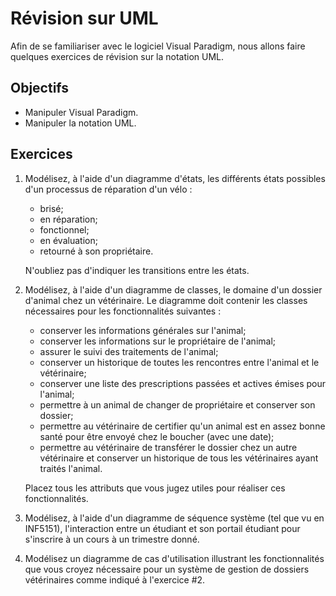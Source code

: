 Révision sur UML
================

Afin de se familiariser avec le logiciel Visual Paradigm, nous allons faire
quelques exercices de révision sur la notation UML.

Objectifs
---------

* Manipuler Visual Paradigm.
* Manipuler la notation UML.

Exercices
---------

1. Modélisez, à l'aide d'un diagramme d'états, les différents états possibles
   d'un processus de réparation d'un vélo :
   * brisé;
   * en réparation;
   * fonctionnel;
   * en évaluation;
   * retourné à son propriétaire.
   
   N'oubliez pas d'indiquer les transitions entre les états.

2. Modélisez, à l'aide d'un diagramme de classes, le domaine d'un dossier
   d'animal chez un vétérinaire. Le diagramme doit contenir les classes
   nécessaires pour les fonctionnalités suivantes :
   * conserver les informations générales sur l'animal;
   * conserver les informations sur le propriétaire de l'animal;
   * assurer le suivi des traitements de l'animal;
   * conserver un historique de toutes les rencontres entre l'animal et le
     vétérinaire;
   * conserver une liste des prescriptions passées et actives émises pour
     l'animal;
   * permettre à un animal de changer de propriétaire et conserver son dossier;
   * permettre au vétérinaire de certifier qu'un animal est en assez bonne santé
     pour être envoyé chez le boucher (avec une date);
   * permettre au vétérinaire de transférer le dossier chez un autre vétérinaire
     et conserver un historique de tous les vétérinaires ayant traités l'animal.

   Placez tous les attributs que vous jugez utiles pour réaliser ces
   fonctionnalités.

3. Modélisez, à l'aide d'un diagramme de séquence système (tel que vu en
   INF5151), l'interaction entre un étudiant et son portail étudiant pour
   s'inscrire à un cours à un trimestre donné.

4. Modélisez un diagramme de cas d'utilisation illustrant les fonctionnalités
   que vous croyez nécessaire pour un système de gestion de dossiers
   vétérinaires comme indiqué à l'exercice #2.
